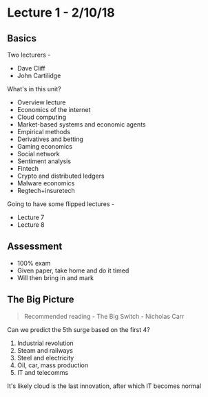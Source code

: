 # Lecture 1 - 2/10/18

## Basics

Two lecturers -

- Dave Cliff
- John Cartilidge

What's in this unit?

- Overview lecture
- Economics of the internet
- Cloud computing
- Market-based systems and economic agents
- Empirical methods
- Derivatives and betting
- Gaming economics
- Social network
- Sentiment analysis
- Fintech
- Crypto and distributed ledgers
- Malware economics
- Regtech+insuretech

Going to have some flipped lectures -

- Lecture 7
- Lecture 8

## Assessment

- 100% exam
- Given paper, take home and do it timed
- Will then bring in and mark

## The Big Picture

> Recommended reading - The Big Switch - Nicholas Carr

Can we predict the 5th surge based on the first 4?

1. Industrial revolution
2. Steam and railways
3. Steel and electricity
4. Oil, car, mass production
5. IT and telecomms

It's likely cloud is the last innovation, after which IT becomes normal


<!--stackedit_data:
eyJoaXN0b3J5IjpbMTczNDExNzg3MiwtMTI1ODczNjcyNywxND
YwNTc0MzM3LC0xOTgxMDY4MTYyLDEyNTYyODc1NzcsMTI4ODYx
NTI4MCwtMTUwNTI5MDkwLDM1NTE3NDk5MV19
-->

